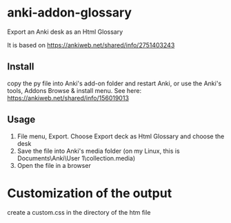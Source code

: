 # anki-addon-glossary
Export an Anki desk as an Html Glossary

It is based on https://ankiweb.net/shared/info/2751403243

## Install
copy the py file into Anki's add-on folder and restart Anki, or use the Anki's tools, Addons Browse & install menu.
See here: https://ankiweb.net/shared/info/156019013


## Usage
1. File menu, Export. Choose Export deck as Html Glossary and choose the desk
2. Save the file into Anki's media folder (on my Linux, this is Documents\Anki\User 1\collection.media)
3. Open the file in a browser

# Customization of the output
create a custom.css in the directory of the htm file

